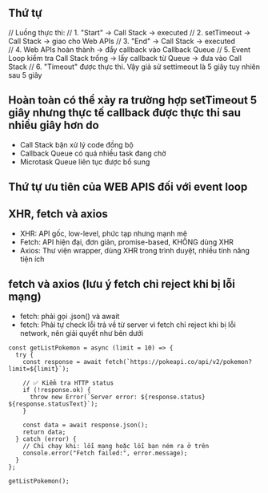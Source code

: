 ## Thứ tự

// Luồng thực thi:
// 1. "Start" → Call Stack → executed
// 2. setTimeout → Call Stack → giao cho Web APIs
// 3. "End" → Call Stack → executed  
// 4. Web APIs hoàn thành → đẩy callback vào Callback Queue
// 5. Event Loop kiểm tra Call Stack trống → lấy callback từ Queue → đưa vào Call Stack
// 6. "Timeout" được thực thi. Vậy giả sử settimeout là 5 giây tuy nhiên sau 5 giây

## Hoàn toàn có thể xảy ra trường hợp setTimeout 5 giây nhưng thực tế callback được thực thi sau nhiều giây hơn do

- Call Stack bận xử lý code đồng bộ
- Callback Queue có quá nhiều task đang chờ
- Microtask Queue liên tục được bổ sung

## Thứ tự ưu tiên của WEB APIS đối với event loop

## XHR, fetch và axios

- XHR: API gốc, low-level, phức tạp nhưng mạnh mẽ
- Fetch: API hiện đại, đơn giản, promise-based, KHÔNG dùng XHR
- Axios: Thư viện wrapper, dùng XHR trong trình duyệt, nhiều tính năng tiện ích

## fetch và axios (lưu ý fetch chỉ reject khi bị lỗi mạng)

- fetch: phải gọi .json() và await
- fetch: Phải tự check lỗi trả về từ server vì fetch chỉ reject khi bị lỗi network, nên giải quyết như bên dưới

```
const getListPokemon = async (limit = 10) => {
  try {
    const response = await fetch(`https://pokeapi.co/api/v2/pokemon?limit=${limit}`);

    // ✅ Kiểm tra HTTP status
    if (!response.ok) {
      throw new Error(`Server error: ${response.status} ${response.statusText}`);
    }

    const data = await response.json();
    return data;
  } catch (error) {
    // Chỉ chạy khi: lỗi mạng hoặc lỗi bạn ném ra ở trên
    console.error("Fetch failed:", error.message);
  }
};

getListPokemon();
```
